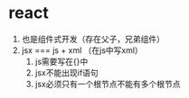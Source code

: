 # react
1. 也是组件式开发（存在父子，兄弟组件）
2. jsx === js + xml （在js中写xml）
    1. js需要写在{}中
    2. jsx不能出现if语句
    3. jsx必须只有一个根节点不能有多个根节点